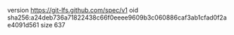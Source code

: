version https://git-lfs.github.com/spec/v1
oid sha256:a24deb736a71822438c66f0eeee9609b3c060886caf3ab1cfad0f2ae4091d561
size 637
